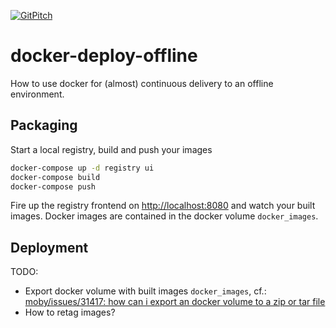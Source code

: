 [![GitPitch](https://gitpitch.com/assets/badge.svg)](https://gitpitch.com/awesome-inc/docker-deploy-offline/master)

# docker-deploy-offline

How to use docker for (almost) continuous delivery to an offline environment.

## Packaging

Start a local registry, build and push your images

```bash
docker-compose up -d registry ui
docker-compose build
docker-compose push
```

Fire up the registry frontend on [http://localhost:8080](http://localhost:8080) and watch your built images.
Docker images are contained in the docker volume `docker_images`.

## Deployment

TODO:

- Export docker volume with built images `docker_images`,
  cf.: [moby/issues/31417: how can i export an docker volume to a zip or tar file](https://github.com/moby/moby/issues/31417#issuecomment-283033514)
- How to retag images?
